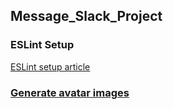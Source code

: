 
## Message_Slack_Project


### ESLint Setup

[ESLint setup article](https://medium.com/@sindhujad6/setting-up-eslint-and-prettier-in-a-node-js-project-f2577ee2126f)

### [Generate avatar images](https://robohash.org/)